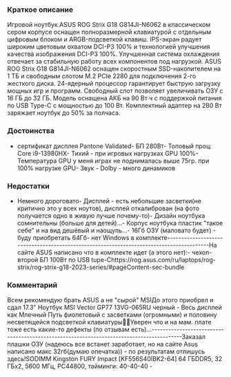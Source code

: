 ### **Краткое описание**
Игровой ноутбук ASUS ROG Strix G18 G814JI-N6062 в классическом сером корпусе оснащен полноразмерной клавиатурой с отдельным цифровым блоком и ARGB-подсветкой клавиш. IPS-экран радует широким цветовым охватом DCI-P3 100% и технологией улучшения качества изображения DCI-P3 100%. Улучшенная система охлаждения отвечает за стабильную работу всех компонентов под нагрузкой.  ASUS ROG Strix G18 G814JI-N6062 оснащен скоростным SSD-накопителем на 1 ТБ и свободным слотом M.2 PCIe 2280 для подключения 2-го жесткого диска. 24-ядерный процессор гарантирует быструю загрузку мощных игр и программ. Свободный слот позволяет увеличивать ОЗУ с 16 ГБ до 32 ГБ. Модель оснащена АКБ на 90 Вт∙ч с поддержкой питания по USB Type-C с мощностью до 100 Вт. Комплектный адаптер на 280 Вт заряжает ноутбук до 50% за полчаса.

### **Достоинства**
- сертификат дисплея Pantone Validated- БП 280Вт- Топовый проц: Core i9-13980HX- Тихий - при игровых нагрузках GPU 100%- Температура GPU у меня играх не поднималась выше 75гр. при 100% нагрузке GPU- Звук - Dolby - много динамиков

### **Недостатки**
- Немного дороговато- Дисплей - есть небольшие засветки(не критично это у всех ноутов), дисплей откалиброван (на фото получается одно в живую лучше почему-то)- Дизайн ноутбука сомнительны (больше для детей)...- Корпус ноутбука пластик "такое себе" и на вид дешёвый и наощупь...- 16Гб ОЗУ (маловато будет) - буду приобретать 64Гб- нет Windows в комплекте-----------------------------------------------------------------------------------------На сайте ASUS написано что в комплекте идет (а этого нет):- чехол- второй БП 100Вт по USB tupe-Chttps://rog.asus.com/ru/laptops/rog-strix/rog-strix-g18-2023-series/#pageContent-sec-bundle

### **Комментарий**
Всем рекомендую брать ASUS а не "сырой" MSIДо этого приобрел и сдал 17.3" Ноутбук MSI Vector GP77 13VG-065RU черный - Весь дисплей как Млечный Путь фиолетовый с засветками (огромными) и половину несветящейся подсветкой клавиатуры🤦‍♂️Уверен что и на мам. плате тоже есть какие-то дефекты (по отзывам есть)...-----------------------------------------------------------------------------------------Заказал плашки ОЗУ (надеюсь все встанет заработает, но на сайте Asus написано макс 32гб(думаю опечатка)) - по результатам отпишусь здесь!SODIMM Kingston FURY Impact [KF556S40IBK2-64] 64 ГБDDR5, 32 ГБx2, 5600 МГц, PC44800, тайминги: 40-40-40 -
